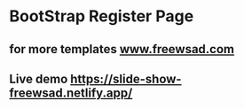 # BootStrap Register Page
## for more templates www.freewsad.com 
## Live demo https://slide-show-freewsad.netlify.app/
